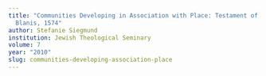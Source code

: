 ```yaml
---
title: "Communities Developing in Association with Place: Testament of Ginebra
  Blanis, 1574"
author: Stefanie Siegmund
institution: Jewish Theological Seminary
volume: 7
year: "2010"
slug: communities-developing-association-place
---
```

